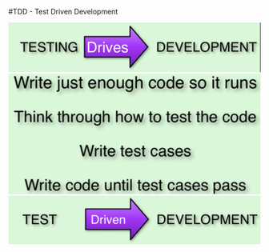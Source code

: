 #TDD - Test Driven Development 

![Testing Drives Development](resources/1.png)
![Write just enough code](resources/2.png)
![Test Driven Development](resources/3.png)